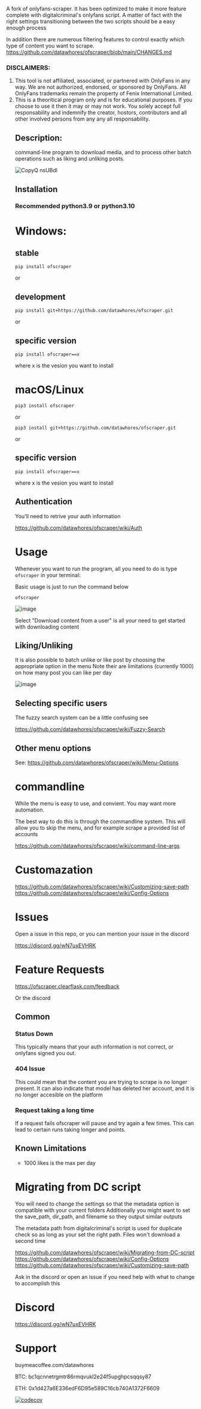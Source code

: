 A fork of onlyfans-scraper. It has been optimized to make it more feature complete with digitalcriminal's onlyfans script.
A matter of fact with the right settings transitioning between the two scripts should be a easy enough process

In addition there are numerous filtering features to control exactly which type of content you want to scrape.
https://github.com/datawhores/ofscraper/blob/main/CHANGES.md

<h3>DISCLAIMERS:</h3>
<ol>
    <li>
        This tool is not affiliated, associated, or partnered with OnlyFans in any way. We are not authorized, endorsed, or sponsored by OnlyFans. All OnlyFans trademarks remain the property of Fenix International Limited.
    </li>
    <li>
        This is a theoritical program only and is for educational purposes. If you choose to use it then it may or may not work. You solely accept full responsability and indemnify the creator, hostors, contributors and all other involved persons from any any all responsability.
    </li>



  ## Description:
  command-line program to download media, and to process other batch operations such as liking and unliking posts.
    

![CopyQ nsUBdI](https://user-images.githubusercontent.com/67020411/227816586-fb685959-cd3f-45af-adea-14773b7154f9.png)



## Installation

### Recommended python3.9 or python3.10


# Windows: 
## stable
```
pip install ofscraper
```
or 
## development
```
pip install git+https://github.com/datawhores/ofscraper.git 
```
or 
## specific version
```
pip install ofscraper==x
```
where x is the vesion you want to install


#  macOS/Linux
```
pip3 install ofscraper
```
or
```
pip3 install git+https://github.com/datawhores/ofscraper.git 
```

or 
## specific version
```
pip install ofscraper==x
```
where x is the vesion you want to install

## Authentication

You'll need to retrive your auth information 
    
https://github.com/datawhores/ofscraper/wiki/Auth



# Usage

Whenever you want to run the program, all you need to do is type `ofscraper` in your terminal:

Basic usage is just to run the command below

```
ofscraper
```

![image](https://user-images.githubusercontent.com/67020411/230732583-dd064665-a59e-4714-92e7-393893061ac0.png)
  
 Select "Download content from a user" is all your need to get started with downloading content
 
## Liking/Unliking

It is also possible to batch unlike or like post by choosing the appropriate option in the menu
Note their are limitations (currently 1000) on how many post you can like per day

![image](https://user-images.githubusercontent.com/67020411/230735256-2d8aa788-53dc-49ee-ada8-5ddf5546851c.png)

## Selecting specific users

The fuzzy search system can be a little confusing see
    
https://github.com/datawhores/ofscraper/wiki/Fuzzy-Search 
    
## Other menu options    
  
 See: https://github.com/datawhores/ofscraper/wiki/Menu-Options 
 
 # commandline
 While the menu is easy to use, and convient. You may want more automation.
 
 The best way to do this is through the commandline system. This will allow you to skip the menu, and for example scrape a provided list of accounts
 
  https://github.com/datawhores/ofscraper/wiki/command-line-args
 
 # Customazation
    
https://github.com/datawhores/ofscraper/wiki/Customizing-save-path
https://github.com/datawhores/ofscraper/wiki/Config-Options

  
# Issues
Open a issue in this repo, or you can mention your issue in the discord

https://discord.gg/wN7uxEVHRK
    
# Feature Requests

https://ofscraper.clearflask.com/feedback
    
Or the discord
    
    
## Common
### Status Down
      
This typically means that your auth information is not correct, or onlyfans signed you out.
### 404 Issue 
    
This could mean that the content you are trying to scrape is no longer present. It can also indicate that model has deleted her account, and it is no longer accesible on the platform
    
 ### Request taking a long time
   If a request fails ofscraper will pause and try again a few times. This can lead to certain runs taking longer and points.

 ## Known Limitations
 - 1000 likes is the max per day
    
    

# Migrating from DC script

You will need to change the settings so that the metadata option is compatible with your current folders
Additionally you might want to set the save_path, dir_path, and filename so they output similar outputs

The metadata path from digitalcriminal's script is used for duplicate check so as long as your set the right path.
Files won't download a second time

https://github.com/datawhores/ofscraper/wiki/Migrating-from-DC-script
https://github.com/datawhores/ofscraper/wiki/Config-Options
https://github.com/datawhores/ofscraper/wiki/Customizing-save-path

Ask in the discord or open an issue if you need help with what to change to accomplish this



# Discord

https://discord.gg/wN7uxEVHRK
    
# Support
buymeacoffee.com/datawhores
    
BTC: bc1qcnnetrgmtr86rmqvukl2e24f5upghpcsqqsy87
    
ETH: 0x1d427a6E336edF6D95e589C16cb740A1372F6609


[![codecov](https://codecov.io/github/datawhores/ofscraper/branch/main/graph/badge.svg?token=U1F1PQ7LGM)](https://codecov.io/github/datawhores/ofscraper)









